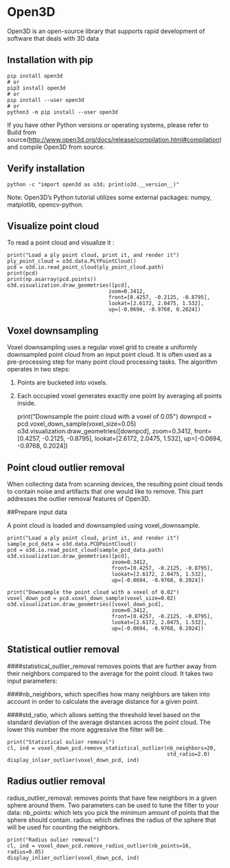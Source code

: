 # Open3D
Open3D is an open-source library that supports rapid development of software that deals with 3D data
## Installation with pip 

    pip install open3d
    # or
    pip3 install open3d
    # or
    pip install --user open3d
    # or
    python3 -m pip install --user open3d

If you have other Python versions or operating systems, please refer to Build from source(http://www.open3d.org/docs/release/compilation.html#compilation) 
and compile Open3D from source.

## Verify installation
    python -c "import open3d as o3d; print(o3d.__version__)"
    

Note: Open3D’s Python tutorial utilizes some external packages: numpy, matplotlib, opencv-python. 


## Visualize point cloud
To read a point cloud and visualize it : 
  
    print("Load a ply point cloud, print it, and render it")
    ply_point_cloud = o3d.data.PLYPointCloud()
    pcd = o3d.io.read_point_cloud(ply_point_cloud.path)
    print(pcd)
    print(np.asarray(pcd.points))
    o3d.visualization.draw_geometries([pcd],
                                     zoom=0.3412,
                                     front=[0.4257, -0.2125, -0.8795],
                                     lookat=[2.6172, 2.0475, 1.532],
                                     up=[-0.0694, -0.9768, 0.2024])


## Voxel downsampling
Voxel downsampling uses a regular voxel grid to create a uniformly downsampled point cloud from an input point cloud. It is often used as a pre-processing step for many point cloud processing tasks. The algorithm operates in two steps:

1. Points are bucketed into voxels.

2. Each occupied voxel generates exactly one point by averaging all points inside.

    print("Downsample the point cloud with a voxel of 0.05")
    downpcd = pcd.voxel_down_sample(voxel_size=0.05)
    o3d.visualization.draw_geometries([downpcd],
                                      zoom=0.3412,
                                      front=[0.4257, -0.2125, -0.8795],
                                      lookat=[2.6172, 2.0475, 1.532],
                                      up=[-0.0694, -0.9768, 0.2024])
                                      


## Point cloud outlier removal
When collecting data from scanning devices, the resulting point cloud tends to contain noise and artifacts that one would like to remove. 
This part addresses the outlier removal features of Open3D.

##Prepare input data

A point cloud is loaded and downsampled using voxel_downsample.

    print("Load a ply point cloud, print it, and render it")
    sample_pcd_data = o3d.data.PCDPointCloud()
    pcd = o3d.io.read_point_cloud(sample_pcd_data.path)
    o3d.visualization.draw_geometries([pcd],
                                      zoom=0.3412,
                                      front=[0.4257, -0.2125, -0.8795],
                                      lookat=[2.6172, 2.0475, 1.532],
                                      up=[-0.0694, -0.9768, 0.2024])

    print("Downsample the point cloud with a voxel of 0.02")
    voxel_down_pcd = pcd.voxel_down_sample(voxel_size=0.02)
    o3d.visualization.draw_geometries([voxel_down_pcd],
                                      zoom=0.3412,
                                      front=[0.4257, -0.2125, -0.8795],
                                      lookat=[2.6172, 2.0475, 1.532],
                                      up=[-0.0694, -0.9768, 0.2024])
                                      
## Statistical outlier removal

####statistical_outlier_removal removes points that are further away from their neighbors compared to the average for the point cloud. 
It takes two input parameters:

####nb_neighbors, which specifies how many neighbors are taken into account in order to calculate the average distance for a given point.

####std_ratio, which allows setting the threshold level based on the standard deviation of the average distances across the point cloud.
The lower this number the more aggressive the filter will be.
    
    print("Statistical oulier removal")
    cl, ind = voxel_down_pcd.remove_statistical_outlier(nb_neighbors=20,
                                                        std_ratio=2.0)
    display_inlier_outlier(voxel_down_pcd, ind) 
    


## Radius outlier removal    
radius_outlier_removal: removes points that have few neighbors in a given sphere around them. Two parameters can be used to tune the filter to your data:
nb_points: which lets you pick the minimum amount of points that the sphere should contain.
radius: which defines the radius of the sphere that will be used for counting the neighbors.

    print("Radius oulier removal")
    cl, ind = voxel_down_pcd.remove_radius_outlier(nb_points=16, radius=0.05)
    display_inlier_outlier(voxel_down_pcd, ind)






